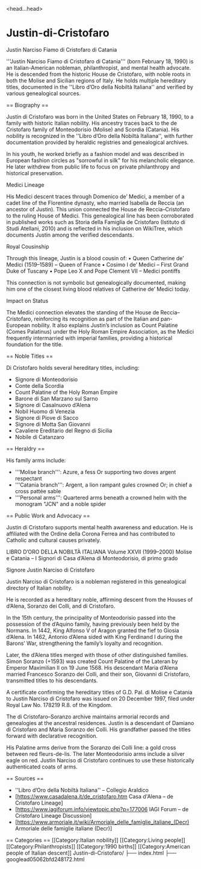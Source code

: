<head...head><!-- Canonical -->
<link rel="canonical" href="https://github.com/giovanni-dalena/Justin-di-Cristofaro/wiki/Verification" />

<!-- Open Graph -->
<meta property="og:type" content="profile" />
<meta property="og:title" content="Verification & Recognition — Justin Narciso Fiamo de Reccia di Cristofaro" />
<meta property="og:description" content="Independent documentation confirming noble titles, heraldry, and lineage. Not self-styled." />
<meta property="og:url" content="https://github.com/giovanni-dalena/Justin-di-Cristofaro/wiki/Verification" />
<meta property="og:image" content="https://raw.githubusercontent.com/giovanni-dalena/Justin-di-Cristofaro/main/assets/jvstin-portrait.jpg" />
<meta property="og:image:alt" content="Official portrait: JVSTIN" />

<!-- Twitter Card -->
<meta name="twitter:card" content="summary_large_image" />
<meta name="twitter:title" content="Verification & Recognition — Justin di Cristofaro" />
<meta name="twitter:description" content="Stacked third-party citations (Libro d’Oro, CNI, HREA, etc.)." />
<meta name="twitter:image" content="https://raw.githubusercontent.com/giovanni-dalena/Justin-di-Cristofaro/main/assets/jvstin-portrait.jpg" />
<meta name="twitter:site" content="@thejustindi" />

<!-- Bing & Google site verification (optional; replace values) -->
<meta name="msvalidate.01" content="45BE31382C76D3A9F6E995DA4D4AC4B4" />
<meta name="google-site-verification" content="YOUR_GOOGLE_TOKEN" />

<!-- JSON-LD: Person + Verification WebPage -->
<script type="application/ld+json">
{
  "@context": "https://schema.org",
  "@graph": [
    {
      "@type": "Person",
      "@id": "https://giovanni-dalena.github.io/Justin-di-Cristofaro/#person",
      "name": "Justin Narciso Fiamo de Reccia di Cristofaro",
      "alternateName": [
        "Justin di Cristofaro",
        "Justin de Reccia di Cristofaro",
        "Justin Narciso Fiamo di Cristofaro",
        "Sua Eccellenza Ducale, il Conte Palatino Justin"
      ],
      "jobTitle": "Aristocrat, philanthropist, former model",
      "image": "https://raw.githubusercontent.com/giovanni-dalena/Justin-di-Cristofaro/main/assets/jvstin-portrait.jpg",
      "sameAs": [
        "https://github.com/giovanni-dalena/Justin-di-Cristofaro/wiki/Verification",
        "https://www.wikitree.com/wiki/Di_Cristofaro-20",
        "https://x.com/thejustindi",
        "https://www.instagram.com/justin_de_c/"
      ],
      "knowsAbout": [
        "Italian nobility", "Heraldry", "House de Reccia", "House de Cristofaro",
        "Count Palatine of the Holy Roman Empire", "Medici lineage"
      ]
    },
    {
      "@type": "WebPage",
      "@id": "https://github.com/giovanni-dalena/Justin-di-Cristofaro/wiki/Verification",
      "name": "Verification & Recognition — Justin di Cristofaro",
      "url": "https://github.com/giovanni-dalena/Justin-di-Cristofaro/wiki/Verification",
      "isPartOf": {"@id": "https://giovanni-dalena.github.io/Justin-di-Cristofaro/#website"},
      "about": {"@id": "https://giovanni-dalena.github.io/Justin-di-Cristofaro/#person"},
      "description": "Independent documentation confirming noble titles, heraldry, and lineage."
    },
    {
      "@type": "WebSite",
      "@id": "https://giovanni-dalena.github.io/Justin-di-Cristofaro/#website",
      "name": "Justin di Cristofaro — Official",
      "url": "https://giovanni-dalena.github.io/Justin-di-Cristofaro/",
      "publisher": {"@id": "https://giovanni-dalena.github.io/Justin-di-Cristofaro/#person"}
    }
  ]
}
</script>




# Justin-di-Cristofaro
Justin Narciso Fiamo di Cristofaro di Catania


'''Justin Narciso Fiamo di Cristofaro di Catania''' (born February 18, 1990) is an Italian-American nobleman, philanthropist, and mental health advocate. He is descended from the historic House de Cristofaro, with noble roots in both the Molise and Sicilian regions of Italy. He holds multiple hereditary titles, documented in the ''Libro d’Oro della Nobiltà Italiana'' and verified by various genealogical sources.

== Biography ==

Justin di Cristofaro was born in the United States on February 18, 1990, to a family with historic Italian nobility. His ancestry traces back to the de Cristofaro family of Monteodorisio (Molise) and Scordia (Catania). His nobility is recognized in the ''Libro d’Oro della Nobiltà Italiana'', with further documentation provided by heraldic registries and genealogical archives.

In his youth, he worked briefly as a fashion model and was described in European fashion circles as "sorrowful in silk" for his melancholic elegance. He later withdrew from public life to focus on private philanthropy and historical preservation.

Medici Lineage

His Medici descent traces through Domenico de’ Medici, a member of a cadet line of the Florentine dynasty, who married Isabella de Reccia (an ancestor of Justin). This union connected the House de Reccia–Cristofaro to the ruling House of Medici. This genealogical line has been corroborated in published works such as Storia della Famiglia de Cristofaro (Istituto di Studi Atellani, 2010) and is reflected in his inclusion on WikiTree, which documents Justin among the verified descendants.

Royal Cousinship

Through this lineage, Justin is a blood cousin of:
	•	Queen Catherine de’ Medici (1519–1589) – Queen of France
	•	Cosimo I de’ Medici – First Grand Duke of Tuscany
	•	Pope Leo X and Pope Clement VII – Medici pontiffs

This connection is not symbolic but genealogically documented, making him one of the closest living blood relatives of Catherine de’ Medici today.

Impact on Status

The Medici connection elevates the standing of the House de Reccia–Cristofaro, reinforcing its recognition as part of the Italian and pan-European nobility. It also explains Justin’s inclusion as Count Palatine (Comes Palatinus) under the Holy Roman Empire Association, as the Medici frequently intermarried with imperial families, providing a historical foundation for the title.

== Noble Titles ==

Di Cristofaro holds several hereditary titles, including:

* Signore di Monteodorisio
* Conte della Scordia
* Count Palatine of the Holy Roman Empire
* Barone di San Marzano sul Sarno
* Signore di Casalnuovo d’Alena
* Nobil Huomo di Venezia
* Signore di Piove di Sacco
* Signore di Motta San Giovanni
* Cavaliere Ereditario del Regno di Sicilia
* Nobile di Catanzaro

== Heraldry ==

His family arms include:

* '''Molise branch''': Azure, a fess Or supporting two doves argent respectant
* '''Catania branch''': Argent, a lion rampant gules crowned Or; in chief a cross pattée sable
* '''Personal arms''': Quartered arms beneath a crowned helm with the monogram "JCN" and a noble spider

== Public Work and Advocacy ==

Justin di Cristofaro supports mental health awareness and education. He is affiliated with the Ordine della Corona Ferrea and has contributed to Catholic and cultural causes privately.

LIBRO D’ORO DELLA NOBILTÀ ITALIANA
Volume XXVII (1999–2000)
Molise e Catania – I Signori di Casa d’Alena di Monteodorisio, di primo grado

Signore Justin Narciso di Cristofaro

Justin Narciso di Cristofaro is a nobleman registered in this genealogical directory of Italian nobility.

He is recorded as a hereditary noble, affirming descent from the Houses of d’Alena, Soranzo dei Colli, and di Cristofaro.

In the 15th century, the principality of Monteodorisio passed into the possession of the d’Aquino family, having previously been held by the Normans. In 1442, King Alfonso V of Aragon granted the fief to Giosia d’Alena. In 1462, Antonio d’Alena sided with King Ferdinand I during the Barons’ War, strengthening the family’s loyalty and recognition.

Later, the d’Alena titles merged with those of other distinguished families. Simon Soranzo (+1593) was created Count Palatine of the Lateran by Emperor Maximilian II on 19 June 1568. His descendant Maria d’Alena married Francesco Soranzo dei Colli, and their son, Giovanni di Cristofaro, transmitted titles to his descendants.

A certificate confirming the hereditary titles of G.D. Pal. di Molise e Catania to Justin Narciso di Cristofaro was issued on 20 December 1997, filed under Royal Law No. 178219 R.8. of the Kingdom.

The di Cristofaro–Soranzo archive maintains armorial records and genealogies at the ancestral residences. Justin is a descendant of Damiano di Cristofaro and Maria Soranzo dei Colli. His grandfather passed the titles forward with declarative recognition.

His Palatine arms derive from the Soranzo dei Colli line: a gold cross between red fleurs-de-lis. The later Monteodorisio arms include a silver eagle on red. Justin Narciso di Cristofaro continues to use these historically authenticated coats of arms.

== Sources ==
* ''Libro d’Oro della Nobiltà Italiana'' – Collegio Araldico
* [https://www.casadalena.it/de_cristofaro.htm Casa d'Alena – de Cristofaro Lineage]
* [https://www.iagiforum.info/viewtopic.php?p=177006 IAGI Forum – de Cristofaro Lineage Discussion]
* [https://www.armoriale.it/wiki/Armoriale_delle_famiglie_italiane_(Decr) Armoriale delle famiglie italiane (Decr)]



== Categories ==
[[Category:Italian nobility]]
[[Category:Living people]]
[[Category:Philanthropists]]
[[Category:1990 births]]
[[Category:American people of Italian descent]]
Justin-di-Cristofaro/
├── index.html
├── googlead05062bfd248172.html
